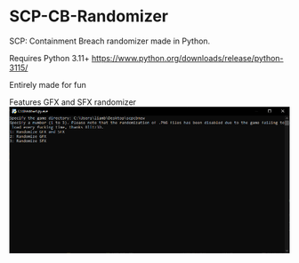 # SCP-CB-Randomizer
SCP: Containment Breach randomizer made in Python.

Requires Python 3.11+ https://www.python.org/downloads/release/python-3115/

Entirely made for fun

Features GFX and SFX randomizer
![Screenshot](screenshot.png)
